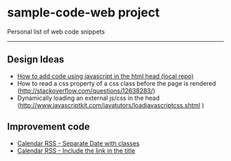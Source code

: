 # sample-code-web project
Personal list of web code snippets 
***
## Design Ideas
- [How to add code using javascript in the html head (local repo)](https://github.com/blackorzar/sample-code-web/blob/master/How%20to%20add%20css%20code%20using%20javascript%20in%20header.md)
- How to read a css property of a css class before the page is rendered (http://stackoverflow.com/questions/12638283/)
- Dynamically loading an external js/css in the head (http://www.javascriptkit.com/javatutors/loadjavascriptcss.shtml )
## Improvement code
- [Calendar RSS - Separate Date with classes ](https://github.com/blackorzar/sample-code-web/blob/master/DATE%20SEPARATION%20ON%20RSS%20and%20LINK%20IN%20TITLE.asciidoc)
- [Calendar RSS - Include the link in the title ](https://github.com/blackorzar/sample-code-web/blob/master/DATE%20SEPARATION%20ON%20RSS%20and%20LINK%20IN%20TITLE.asciidoc)
